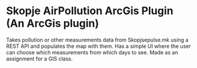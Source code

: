 # Skopje AirPollution ArcGis Plugin (An ArcGis plugin)
Takes pollution or other measurements data from Skopjsepulse.mk using a REST API and populates the map with them.
Has a simple UI where the user can choose which measurements from which days to see.
Made as an assignment for a GIS class.
